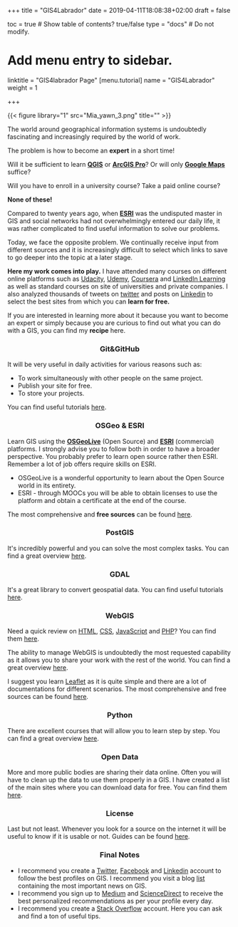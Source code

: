+++
title = "GIS4Labrador"
date = 2019-04-11T18:08:38+02:00
draft = false

toc = true  # Show table of contents? true/false
type = "docs"  # Do not modify.

# Add menu entry to sidebar.
linktitle = "GIS4labrador Page"
[menu.tutorial]
  name = "GIS4Labrador"
  weight = 1

+++

{{< figure library="1" src="Mia_yawn_3.png" title="" >}}

The world  around geographical information systems is undoubtedly fascinating and increasingly required by the world of work.

The problem is how to become an **expert** in a short time!

Will it be sufficient to learn **[QGIS](https://qgis.org/)** or **[ArcGIS Pro](https://www.esri.com/en-us/arcgis/products/arcgis-pro/overview)**? Or will only **[Google Maps](https://www.google.com/maps)** suffice?

Will you have to enroll in a university course? Take a paid online course?

**None of these!**

Compared to twenty years ago, when **[ESRI](https://www.esri.com/)** was the undisputed master in GIS and social networks had not overwhelmingly entered our daily life, it was rather complicated to find useful information to solve our problems.

Today, we face the opposite problem. We continually receive input from different sources and it is increasingly difficult to select which links to save to go deeper into the topic at a later stage.

**Here my work comes into play.** I have attended many courses on different online platforms such as [Udacity](https://www.udacity.com/), [Udemy](https://www.udemy.com/), [Coursera](https://www.coursera.org/) and [LinkedIn Learning](https://www.linkedin.com/learning/) as well as standard courses on site of universities and private companies. I also analyzed thousands of tweets on [twitter](https://twitter.com/) and posts on [Linkedin](https://www.linkedin.com/) to select the best sites from which you can **learn for free.**

If you are interested in learning more about it because you want to become an expert or simply because you are curious to find out what you can do with a GIS, you can find my **recipe** here.

### <center>Git&GitHub</center>
It will be very useful in daily activities for various reasons such as:

 - To work simultaneously with other people on the same project.
 - Publish your site for free.
 - To store your projects.

You can find useful tutorials [here](http://localhost:1313/post/git_github/summary/).


### <center>OSGeo & ESRI</center>
Learn GIS using the **[OSGeoLive](https://live.osgeo.org/en/index.html)** (Open Source) and **[ESRI](https://www.esri.com/)** (commercial) platforms. I strongly advise you to follow both in order to have a broader perspective. You probably prefer to learn open source rather then ESRI. Remember a lot of job offers require skills on ESRI.

 - OSGeoLive is a wonderful opportunity to learn about the Open Source world in its entirety.
 - ESRI - through MOOCs you will be able to obtain licenses to use the platform and obtain a certificate at the end of the course.

The most comprehensive and **free sources** can be found [here](http://localhost:1313/post/gis/summary/).

### <center>PostGIS</center>

It's incredibly powerful and you can solve the most complex tasks. You can find a great overview [here](http://localhost:1313/post/postgis/summary/).

### <center>GDAL</center>

It's a great library to convert geospatial data. You can find useful tutorials [here](http://localhost:1313/post/gdal/summary/).

### <center>WebGIS</center>
Need a quick review on [HTML](https://www.w3.org/html/), [CSS](https://www.w3.org/Style/CSS/), [JavaScript](https://developer.mozilla.org/en-US/docs/Web/JavaScript) and [PHP](https://www.php.net/)? You can find them [here](http://localhost:1313/post/web_development/summary/).

The ability to manage WebGIS is undoubtedly the most requested capability as it allows you to share your work with the rest of the world.
You can find a great overview [here](http://localhost:1313/post/webgis/summary/).

I suggest you learn [Leaflet](https://leafletjs.com/) as it is quite simple and there are a lot of documentations for different scenarios.
The most comprehensive and free sources can be found [here](http://localhost:1313/post/leaflet/summary/).

### <center>Python</center>
There are excellent courses that will allow you to learn step by step.
You can find a great overview [here](http://localhost:1313/post/python/summary/).


### <center>Open Data</center>
More and more public bodies are sharing their data online. Often you will have to clean up the data to use them properly in a GIS. I have created a list of the main sites where you can download data for free.
You can find them [here](http://localhost:1313/post/opendata/).


### <center>License</center>
Last but not least. Whenever you look for a source on the internet it will be useful to know if it is usable or not.
Guides can be found [here](http://localhost:1313/post/licences/summary/).


###  <center>Final Notes</center>

- I recommend you create a [Twitter](https://twitter.com/), [Facebook](https://www.facebook.com) and [Linkedin](https://linkedin.com/) account to follow the best profiles on GIS. I recommend you visit a blog [list](http://localhost:1313/post/blog/summary/) containing the most important news on GIS.
- I recommend you sign up to [Medium](https://medium.com/) and [ScienceDirect](https://www.sciencedirect.com/) to receive the best personalized recommendations as per your profile every day.
- I recommend you create a [Stack Overflow](https://stackoverflow.com/) account. Here you can ask and find a ton of useful tips.
